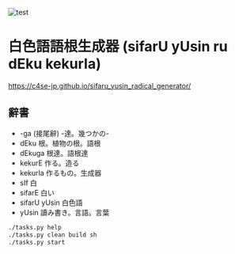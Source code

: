 ![test](https://github.com/c4se-jp/sifaru_yusin_radical_generator/workflows/test/badge.svg)

# 白色語語根生成器 (sifarU yUsin ru dEku kekurIa)

https://c4se-jp.github.io/sifaru_yusin_radical_generator/

## 辭書

- -ga (接尾辭) -達。幾つかの-
- dEku 根。植物の根。語根
- dEkuga 根達。語根達
- kekurE 作る。造る
- kekurIa 作るもの。生成器
- sIf 白
- sifarE 白い
- sifarU yUsin 白色語
- yUsin 讀み書き。言語。言葉

```sh
./tasks.py help
./tasks.py clean build sh
./tasks.py start
```
